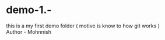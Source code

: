 # demo-1.-
this is a my first demo folder ( motive is know to how git works ) 
<br>
Author - Mohnnish
